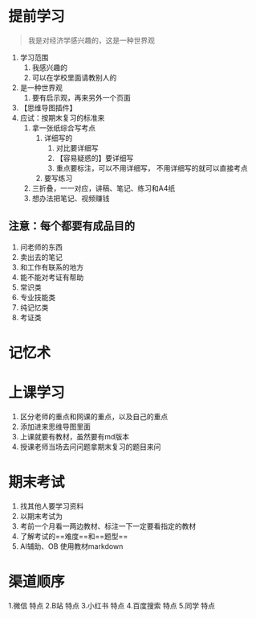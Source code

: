 # 提前学习
> 我是对经济学感兴趣的，这是一种世界观
 1. 学习范围
	 1. 我感兴趣的
	 2. 可以在学校里面请教别人的
 2. 是一种世界观
	 1. 要有启示观，再来另外一个页面
 3. 【思维导图插件】
 4. 应试：按期末复习的标准来
	 1. 拿一张纸综合写考点
		 1. 详细写的
			 1. 对比要详细写
			 2. 【容易疑惑的】要详细写
			 3. 重点要标注，可以不用详细写，
				不用详细写的就可以直接考点
		2. 要写练习
	 2.  三折叠，一一对应，讲稿、笔记、练习和A4纸
	  3. 想办法把笔记、视频赚钱
## 注意：每个都要有成品目的
1. 问老师的东西
2. 卖出去的笔记
3. 和工作有联系的地方
4. 能不能对考证有帮助
5. 常识类
6. 专业技能类
7. 纯记忆类
8. 考证类
# 记忆术
# 上课学习
1. 区分老师的重点和网课的重点，以及自己的重点
2. 添加进来思维导图里面
3. 上课就要有教材，虽然要有md版本
4. 授课老师当场去问问题拿期末复习的题目来问
# 期末考试
1. 找其他人要学习资料
2. 以期末考试为
3. 考前一个月看一两边教材、标注一下一定要看指定的教材
4. 了解考试的==难度==和==题型==
5. AI辅助、OB 使用教材markdown
# 渠道顺序
1.微信
	特点
2.B站
	特点
3.小红书
	特点
4.百度搜索
	特点
5.同学
	特点
